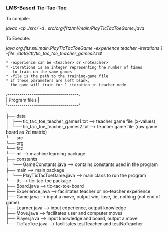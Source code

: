 ### LMS-Based Tic-Tac-Toe
To compile:

*javac -cp ./src/ -d . src/org/fitz/ml/main/PlayTicTacToeGame.java*


To Execute:

*java org.fitz.ml.main.PlayTicTacToeGame -experience teacher -iterations 1 -file ./data/ttt/tic_tac_toe_teacher_games2.txt*
 	
    * -experience can be <teacher> or <noteacher>
    * -iterations is an integer representing the number of times
       to train on the same games
    * -file is the path to the training-game file
    * if these parameters are left blank, 
      the game will train for 1 iteration in teacher mode


.-----------------------------------.  
| Program files                     |  
'-----------------------------------'  
.  
├── data  
│   ├── tic_tac_toe_teacher_games1.txt          --> teacher game file (x-values)  
│   └── tic_tac_toe_teacher_games2.txt          --> teacher game file (raw game board as 2d matrix)  
└── src  
    └── org  
        └── fitz  
            └── ml                              --> machine learning package  
                ├── constants  
                │   └── GameConstants.java      --> contains constants used in the program  
                ├── main                        --> main package  
                │   └── PlayTicTacToeGame.java  --> main class to run the program  
                └── ttt                         --> tic-tac-toe package  
                    ├── Board.java              --> tic-tac-toe-board  
                    ├── Experience.java         --> facilitates teacher or no-teacher experience  
                    ├── Game.java               --> input a move, output win, lose, tie, nothing (not end of game)  
                    ├── Learner.java            --> input experience, output knowledge  
                    ├── Move.java               --> facilitates user and computer moves  
                    ├── Player.java             --> input knowledge and board, output a move  
                    └── TicTacToe.java          --> facilitates testTeacher and testNoTeacher  
